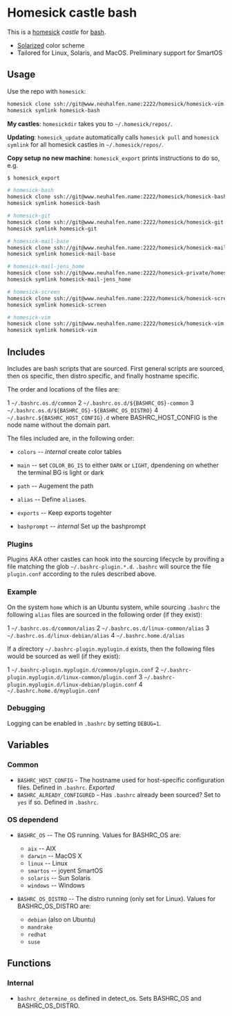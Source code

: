 Homesick castle bash
====================

This is a [homesick](https://github.com/technicalpickles/homesick) _castle_ for [bash](http://www.bash.org/).

* [Solarized](http://ethanschoonover.com/solarized) color scheme
* Tailored for Linux, Solaris, and MacOS. Preliminary support for SmartOS

Usage
------

Use the repo with ```homesick```: 

```bash
homesick clone ssh://git@www.neuhalfen.name:2222/homesick/homesick-vim.git
homesick symlink homesick-bash
```

**My castles**: ```homesickdir``` takes you to ```~/.homesick/repos/```.

**Updating**: ```homesick_update``` automatically calls ```homesick pull``` and ```homesick symlink``` for all homesick castles in ```~/.homesick/repos/```.

**Copy setup no new machine**: ```homesick_export``` prints instructions to do so, e.g.

```bash
$ homesick_export

# homesick-bash
homesick clone ssh://git@www.neuhalfen.name:2222/homesick/homesick-bash.git
homesick symlink homesick-bash

# homesick-git
homesick clone ssh://git@www.neuhalfen.name:2222/homesick/homesick-git.git
homesick symlink homesick-git

# homesick-mail-base
homesick clone ssh://git@www.neuhalfen.name:2222/homesick/homesick-mail-base.git
homesick symlink homesick-mail-base

# homesick-mail-jens_home
homesick clone ssh://git@www.neuhalfen.name:2222/homesick-private/homesick-mail-jens_home.git
homesick symlink homesick-mail-jens_home

# homesick-screen
homesick clone ssh://git@www.neuhalfen.name:2222/homesick/homesick-screen.git
homesick symlink homesick-screen

# homesick-vim
homesick clone ssh://git@www.neuhalfen.name:2222/homesick/homesick-vim.git
homesick symlink homesick-vim
```



Includes
--------

Includes are bash scripts that are sourced. First general scripts are sourced, then os specific, then distro specific, and finally hostname specific.

The order and locations of the files are:

1 ```~/.bashrc.os.d/common```
2 ```~/.bashrc.os.d/${BASHRC_OS}-common```
3 ```~/.bashrc.os.d/${BASHRC_OS}-${BASHRC_OS_DISTRO}```
4 ```~/.bashrc.${BASHRC_HOST_CONFIG}.d``` where BASHRC_HOST_CONFIG is the node name without the domain part.

The files included are, in the following order:

* ```colors```      -- *internal* create color tables

* ```main```        -- set ```COLOR_BG_IS``` to either ```DARK``` or ```LIGHT```, dpendening on whether the terminal BG is light or dark
* ```path```        -- Augement the path
* ```alias```       -- Define ```alias```es.
* ```exports```     -- Keep exports togehter

* ```bashprompt```  -- *internal* Set up the bashprompt

### Plugins
Plugins AKA other castles can hook into the sourcing lifecycle by provifing a file matching the glob ```~/.bashrc-plugin.*.d```. ```.bashrc``` will source the file ```plugin.conf``` according to the rules described above.


### Example

On the system ```home``` which is an Ubuntu system, while sourcing ```.bashrc``` the following ```alias``` files are sourced in the following order (if they exist):

1 ```~/.bashrc.os.d/common/alias```
2 ```~/.bashrc.os.d/linux-common/alias```
3 ```~/.bashrc.os.d/linux-debian/alias```
4 ```~/.bashrc.home.d/alias```

If a directory ```~/.bashrc-plugin.myplugin.d``` exists, then the following files would be sourced as well (if they exist):

1 ```~/.bashrc-plugin.myplugin.d/common/plugin.conf```
2 ```~/.bashrc-plugin.myplugin.d/linux-common/plugin.conf```
3 ```~/.bashrc-plugin.myplugin.d/linux-debian/plugin.conf```
4 ```~/.bashrc.home.d/myplugin.conf```

### Debugging

Logging can be enabled in ```.bashrc``` by setting ```DEBUG=1```.


Variables
---------

### Common

* ```BASHRC_HOST_CONFIG``` -  The hostname used for host-specific configuration files. Defined in ```.bashrc```. *Exported*
* ```BASHRC_ALREADY_CONFIGURED``` - Has ```.bashrc``` already been sourced? Set to ```yes``` if so. Defined in ```.bashrc```.

### OS dependend

* ```BASHRC_OS``` -- The OS running. Values for BASHRC_OS are:
     * ```aix```     -- AIX
     * ```darwin```  -- MacOS X
     * ```linux```   -- Linux
     * ```smartos``` -- joyent SmartOS
     * ```solaris``` -- Sun Solaris
     * ```windows``` -- Windows

* ```BASHRC_OS_DISTRO``` -- The distro running (only set for Linux). Values for BASHRC_OS_DISTRO are:
     * ```debian``` (also on Ubuntu)
     * ```mandrake```
     * ```redhat```
     * ```suse```



Functions
----------

### Internal
* ```bashrc_determine_os``` defined in detect_os. Sets BASHRC_OS and BASHRC_OS_DISTRO.


